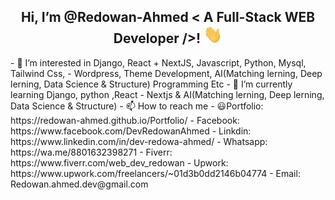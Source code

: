 <div align="center">
<h2> Hi, I’m @Redowan-Ahmed < A Full-Stack WEB Developer />! <img src="https://github.com/Redowan-Ahmed/Redowan-Ahmed/blob/master/Hi.gif" width="30"></h2>
</div>
- 👀 I’m interested in Django, React + NextJS, Javascript, Python, Mysql, Tailwind Css, 
- Wordpress, Theme Development, AI(Matching lerning, Deep lerning, Data Science & Structure) Programming Etc
- 🌱 I’m currently learning Django, python ,React - Nextjs & AI(Matching lerning, Deep lerning, Data Science & Structure)
- 📫 How to reach me 
- 😃Portfolio: https://redowan-ahmed.github.io/Portfolio/
- Facebook: https://www.facebook.com/DevRedowanAhmed
- Linkdin: https://www.linkedin.com/in/dev-redowa-ahmed/
- Whatsapp: https://wa.me/8801632398271
- Fiverr: https://www.fiverr.com/web_dev_redowan
- Upwork: https://www.upwork.com/freelancers/~01d3b0dd2146b04774
- Email: Redowan.ahmed.dev@gmail.com
